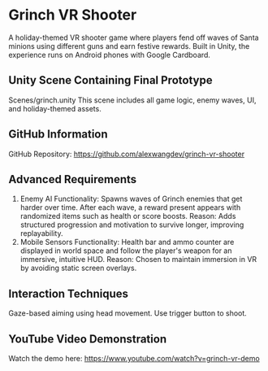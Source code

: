 Grinch VR Shooter
============================================================
A holiday-themed VR shooter game where players fend off waves of Santa minions using different guns and earn festive rewards. Built in Unity, the experience runs on Android phones with Google Cardboard.

Unity Scene Containing Final Prototype
------------------------------------------------------------
Scenes/grinch.unity
This scene includes all game logic, enemy waves, UI, and holiday-themed assets.

GitHub Information
------------------------------------------------------------
GitHub Repository: https://github.com/alexwangdev/grinch-vr-shooter

Advanced Requirements
------------------------------------------------------------
1. Enemy AI 
Functionality: Spawns waves of Grinch enemies that get harder over time. After each wave, a reward present appears with randomized items such as health or score boosts.
Reason: Adds structured progression and motivation to survive longer, improving replayability.
2. Mobile Sensors
Functionality: Health bar and ammo counter are displayed in world space and follow the player's weapon for an immersive, intuitive HUD.
Reason: Chosen to maintain immersion in VR by avoiding static screen overlays.

Interaction Techniques 
------------------------------------------------------------
Gaze-based aiming using head movement.
Use trigger button to shoot.

YouTube Video Demonstration
------------------------------------------------------------
Watch the demo here:
https://www.youtube.com/watch?v=grinch-vr-demo
